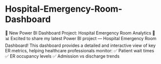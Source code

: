 # Hospital-Emergency-Room-Dashboard
🚨 New Power BI Dashboard Project: Hospital Emergency Room Analytics 🏥📊  Excited to share my latest Power BI project — Hospital Emergency Room Dashboard!  This dashboard provides a detailed and interactive view of key ER metrics, helping healthcare professionals monitor:  ✅ Patient wait times ✅ ER occupancy levels ✅ Admission vs discharge trends 

